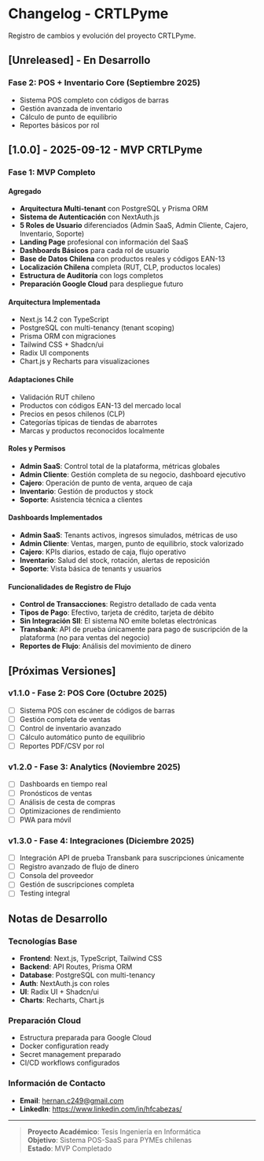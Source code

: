 
# Changelog - CRTLPyme

Registro de cambios y evolución del proyecto CRTLPyme.

## [Unreleased] - En Desarrollo

### Fase 2: POS + Inventario Core (Septiembre 2025)
- Sistema POS completo con códigos de barras
- Gestión avanzada de inventario
- Cálculo de punto de equilibrio
- Reportes básicos por rol

## [1.0.0] - 2025-09-12 - MVP CRTLPyme

### Fase 1: MVP Completo

#### Agregado
- **Arquitectura Multi-tenant** con PostgreSQL y Prisma ORM
- **Sistema de Autenticación** con NextAuth.js
- **5 Roles de Usuario** diferenciados (Admin SaaS, Admin Cliente, Cajero, Inventario, Soporte)
- **Landing Page** profesional con información del SaaS
- **Dashboards Básicos** para cada rol de usuario
- **Base de Datos Chilena** con productos reales y códigos EAN-13
- **Localización Chilena** completa (RUT, CLP, productos locales)
- **Estructura de Auditoría** con logs completos
- **Preparación Google Cloud** para despliegue futuro

#### Arquitectura Implementada
- Next.js 14.2 con TypeScript
- PostgreSQL con multi-tenancy (tenant scoping)
- Prisma ORM con migraciones
- Tailwind CSS + Shadcn/ui
- Radix UI components
- Chart.js y Recharts para visualizaciones

#### Adaptaciones Chile
- Validación RUT chileno
- Productos con códigos EAN-13 del mercado local
- Precios en pesos chilenos (CLP)
- Categorías típicas de tiendas de abarrotes
- Marcas y productos reconocidos localmente

#### Roles y Permisos
- **Admin SaaS**: Control total de la plataforma, métricas globales
- **Admin Cliente**: Gestión completa de su negocio, dashboard ejecutivo
- **Cajero**: Operación de punto de venta, arqueo de caja
- **Inventario**: Gestión de productos y stock
- **Soporte**: Asistencia técnica a clientes

#### Dashboards Implementados
- **Admin SaaS**: Tenants activos, ingresos simulados, métricas de uso
- **Admin Cliente**: Ventas, margen, punto de equilibrio, stock valorizado
- **Cajero**: KPIs diarios, estado de caja, flujo operativo
- **Inventario**: Salud del stock, rotación, alertas de reposición
- **Soporte**: Vista básica de tenants y usuarios

#### Funcionalidades de Registro de Flujo
- **Control de Transacciones**: Registro detallado de cada venta
- **Tipos de Pago**: Efectivo, tarjeta de crédito, tarjeta de débito
- **Sin Integración SII**: El sistema NO emite boletas electrónicas
- **Transbank**: API de prueba únicamente para pago de suscripción de la plataforma (no para ventas del negocio)
- **Reportes de Flujo**: Análisis del movimiento de dinero

## [Próximas Versiones]

### v1.1.0 - Fase 2: POS Core (Octubre 2025)
- [ ] Sistema POS con escáner de códigos de barras
- [ ] Gestión completa de ventas
- [ ] Control de inventario avanzado
- [ ] Cálculo automático punto de equilibrio
- [ ] Reportes PDF/CSV por rol

### v1.2.0 - Fase 3: Analytics (Noviembre 2025)
- [ ] Dashboards en tiempo real
- [ ] Pronósticos de ventas
- [ ] Análisis de cesta de compras
- [ ] Optimizaciones de rendimiento
- [ ] PWA para móvil

### v1.3.0 - Fase 4: Integraciones (Diciembre 2025)
- [ ] Integración API de prueba Transbank para suscripciones únicamente
- [ ] Registro avanzado de flujo de dinero
- [ ] Consola del proveedor
- [ ] Gestión de suscripciones completa
- [ ] Testing integral

## Notas de Desarrollo

### Tecnologías Base
- **Frontend**: Next.js, TypeScript, Tailwind CSS
- **Backend**: API Routes, Prisma ORM
- **Database**: PostgreSQL con multi-tenancy
- **Auth**: NextAuth.js con roles
- **UI**: Radix UI + Shadcn/ui
- **Charts**: Recharts, Chart.js

### Preparación Cloud
- Estructura preparada para Google Cloud
- Docker configuration ready
- Secret management preparado
- CI/CD workflows configurados

### Información de Contacto
- **Email**: hernan.c249@gmail.com
- **LinkedIn**: https://www.linkedin.com/in/hfcabezas/

---

> **Proyecto Académico**: Tesis Ingeniería en Informática  
> **Objetivo**: Sistema POS-SaaS para PYMEs chilenas  
> **Estado**: MVP Completado
